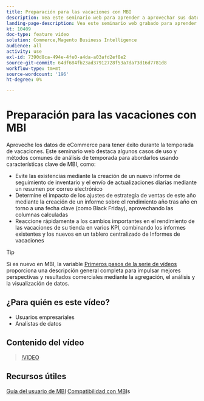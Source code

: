 ```yaml
---
title: Preparación para las vacaciones con MBI
description: Vea este seminario web para aprender a aprovechar sus datos de comercio electrónico para tener éxito durante la temporada de vacaciones.
landing-page-description: Vea este seminario web grabado para aprender a aprovechar sus datos de comercio electrónico para tener éxito durante la temporada de vacaciones.
kt: 10409
doc-type: feature video
solution: Commerce,Magento Business Intelligence
audience: all
activity: use
exl-id: 7390d8ca-494e-4fe0-a4da-a03afd2ef8e2
source-git-commit: 64df684fb23ad37912728f53a7da73d16d7781d8
workflow-type: tm+mt
source-wordcount: '196'
ht-degree: 0%

---
```


# Preparación para las vacaciones con MBI

Aproveche los datos de eCommerce para tener éxito durante la temporada de vacaciones. Este seminario web destaca algunos casos de uso y métodos comunes de análisis de temporada para abordarlos usando características clave de MBI, como:

- Evite las existencias mediante la creación de un nuevo informe de seguimiento de inventario y el envío de actualizaciones diarias mediante un resumen por correo electrónico
- Determine el impacto de los ajustes de estrategia de ventas de este año mediante la creación de un informe sobre el rendimiento año tras año en torno a una fecha clave (como Black Friday), aprovechando las columnas calculadas
- Reaccione rápidamente a los cambios importantes en el rendimiento de las vacaciones de su tienda en varios KPI, combinando los informes existentes y los nuevos en un tablero centralizado de Informes de vacaciones

>[!TIP]
>
>Si es nuevo en MBI, la variable [Primeros pasos de la serie de vídeos](./../1-overview.md) proporciona una descripción general completa para impulsar mejores perspectivas y resultados comerciales mediante la agregación, el análisis y la visualización de datos.

## ¿Para quién es este vídeo?

- Usuarios empresariales
- Analistas de datos

## Contenido del vídeo

>[!VIDEO](https://video.tv.adobe.com/v/342496?quality=12&learn=on)

## Recursos útiles

[Guía del usuario de MBI](https://docs.magento.com/mbi/)
[Compatibilidad con MBI](https://support.magento.com/hc/en-us/articles/360016730811)s
